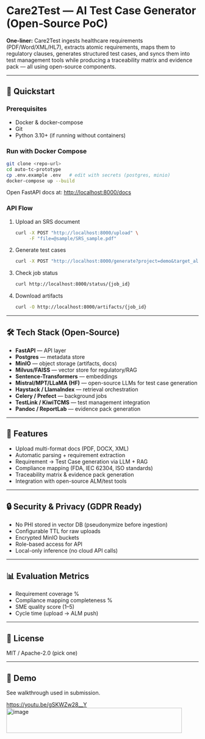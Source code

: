 # Care2Test — AI Test Case Generator (Open‑Source PoC)

**One-liner:** Care2Test ingests healthcare requirements (PDF/Word/XML/HL7), extracts atomic requirements, maps them to regulatory clauses, generates structured test cases, and syncs them into test management tools while producing a traceability matrix and evidence pack — all using open-source components.

---

## 🚀 Quickstart

### Prerequisites

* Docker & docker-compose
* Git
* Python 3.10+ (if running without containers)

### Run with Docker Compose

```bash
git clone <repo-url>
cd auto-tc-prototype
cp .env.example .env   # edit with secrets (postgres, minio)
docker-compose up --build
```

Open FastAPI docs at: [http://localhost:8000/docs](http://localhost:8000/docs)

### API Flow

1. Upload an SRS document

   ```bash
   curl -X POST "http://localhost:8000/upload" \
        -F "file=@sample/SRS_sample.pdf"
   ```
2. Generate test cases

   ```bash
   curl -X POST "http://localhost:8000/generate?project=demo&target_alm=testlink"
   ```
3. Check job status

   ```bash
   curl http://localhost:8000/status/{job_id}
   ```
4. Download artifacts

   ```bash
   curl -O http://localhost:8000/artifacts/{job_id}
   ```

---

## 🛠️ Tech Stack (Open‑Source)

* **FastAPI** — API layer
* **Postgres** — metadata store
* **MinIO** — object storage (artifacts, docs)
* **Milvus/FAISS** — vector store for regulatory/RAG
* **Sentence-Transformers** — embeddings
* **Mistral/MPT/LLaMA (HF)** — open-source LLMs for test case generation
* **Haystack / LlamaIndex** — retrieval orchestration
* **Celery / Prefect** — background jobs
* **TestLink / KiwiTCMS** — test management integration
* **Pandoc / ReportLab** — evidence pack generation

---

## 📑 Features

* Upload multi-format docs (PDF, DOCX, XML)
* Automatic parsing + requirement extraction
* Requirement → Test Case generation via LLM + RAG
* Compliance mapping (FDA, IEC 62304, ISO standards)
* Traceability matrix & evidence pack generation
* Integration with open-source ALM/test tools

---

## 🔒 Security & Privacy (GDPR Ready)

* No PHI stored in vector DB (pseudonymize before ingestion)
* Configurable TTL for raw uploads
* Encrypted MinIO buckets
* Role-based access for API
* Local-only inference (no cloud API calls)

---

## 📊 Evaluation Metrics

* Requirement coverage %
* Compliance mapping completeness %
* SME quality score (1–5)
* Cycle time (upload → ALM push)

---

## 📜 License

MIT / Apache-2.0 (pick one)


---

## 📣 Demo 

See walkthrough used in submission.

https://youtu.be/gSKWZw28__Y<img width="460" height="66" alt="image" src="https://github.com/user-attachments/assets/b04d8409-dc82-42d3-95ef-dfafc27bdb74" />

